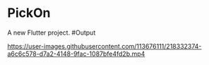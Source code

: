 # PickOn

A new Flutter project.
#Output


https://user-images.githubusercontent.com/113676111/218332374-a6c6c578-d7a2-4148-9fac-1087bfe4fd2b.mp4


